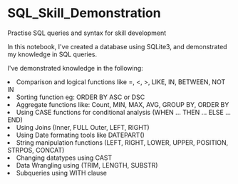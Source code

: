 # SQL_Skill_Demonstration
Practise SQL queries and syntax for skill development


In this notebook, I've created a database using SQLite3, and demonstrated my knowledge in SQL queries. 

I've demonstrated knowledge in the following:
<li> Comparison and logical functions like =, <, >, LIKE, IN, BETWEEN, NOT IN
<li> Sorting function eg: ORDER BY ASC or DSC
<li> Aggregate functions like: Count, MIN, MAX, AVG, GROUP BY, ORDER BY
<li> Using CASE functions for conditional analysis (WHEN ... THEN ... ELSE ... END)
<li> Using Joins (Inner, FULL Outer, LEFT, RIGHT)
<li> Using Date formating tools like DATEPART()
<li> String manipulation functions (LEFT, RIGHT, LOWER, UPPER, POSITION, STRPOS, CONCAT)
<li> Changing datatypes using CAST
<li> Data Wrangling using (TRIM, LENGTH, SUBSTR)
<li> Subqueries using WITH clause

